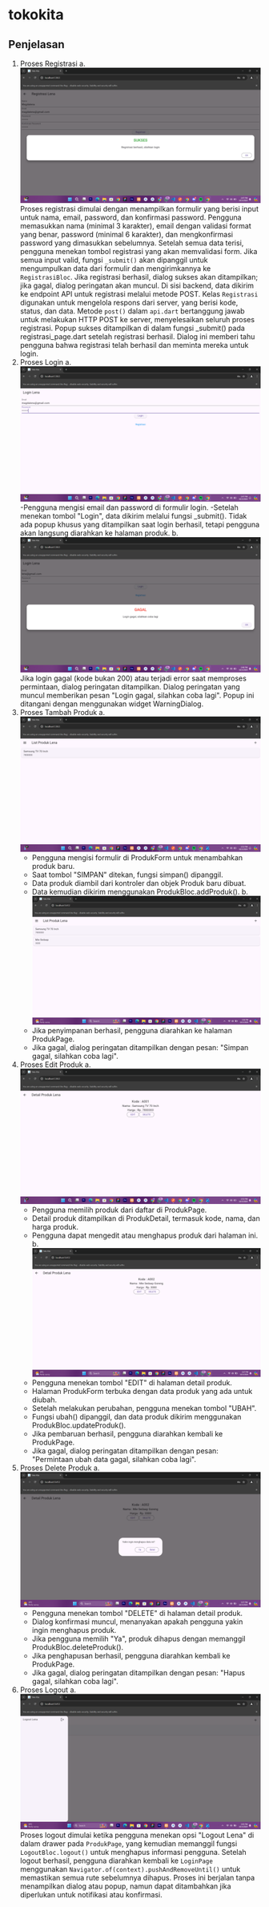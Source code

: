 # tokokita
## Penjelasan
1. Proses Registrasi
   a. ![Lampiran](screenshot/regisberhasil.png)
      Proses registrasi dimulai dengan menampilkan formulir yang berisi input untuk nama, email, password, dan konfirmasi password. Pengguna memasukkan nama (minimal 3 karakter), email dengan validasi format yang benar, password (minimal 6 karakter), dan mengkonfirmasi password yang dimasukkan sebelumnya. Setelah semua data terisi, pengguna menekan tombol registrasi yang akan memvalidasi form. Jika semua input valid, fungsi `_submit()` akan dipanggil untuk mengumpulkan data dari formulir dan mengirimkannya ke `RegistrasiBloc`. Jika registrasi berhasil, dialog sukses akan ditampilkan; jika gagal, dialog peringatan akan muncul. Di sisi backend, data dikirim ke endpoint API untuk registrasi melalui metode POST. Kelas `Registrasi` digunakan untuk mengelola respons dari server, yang berisi kode, status, dan data. Metode `post()` dalam `api.dart` bertanggung jawab untuk melakukan HTTP POST ke server, menyelesaikan seluruh proses registrasi.
   Popup sukses ditampilkan di dalam fungsi _submit() pada registrasi_page.dart setelah registrasi berhasil. Dialog ini memberi tahu pengguna bahwa registrasi telah berhasil dan meminta mereka untuk login.
2. Proses Login
   a. ![Lampiran](screenshot/login.png)
     -Pengguna mengisi email dan password di formulir login.
     -Setelah menekan tombol "Login", data dikirim melalui fungsi _submit().
   Tidak ada popup khusus yang ditampilkan saat login berhasil, tetapi pengguna akan langsung diarahkan ke halaman produk.
   b. ![Lampiran](screenshot/logingagal.png)
     Jika login gagal (kode bukan 200) atau terjadi error saat memproses permintaan, dialog peringatan ditampilkan.
     Dialog peringatan yang muncul memberikan pesan "Login gagal, silahkan coba lagi". Popup ini ditangani dengan menggunakan widget WarningDialog.
3. Proses Tambah Produk
   a. ![Lampiran](screenshot/produkpage.png)
      - Pengguna mengisi formulir di ProdukForm untuk menambahkan produk baru.
      - Saat tombol "SIMPAN" ditekan, fungsi simpan() dipanggil.
      - Data produk diambil dari kontroler dan objek Produk baru dibuat.
      - Data kemudian dikirim menggunakan ProdukBloc.addProduk().
   b. ![Lampiran](screenshot/tambahproduk.png)
      - Jika penyimpanan berhasil, pengguna diarahkan ke halaman ProdukPage.
      - Jika gagal, dialog peringatan ditampilkan dengan pesan: "Simpan gagal, silahkan coba lagi".
4. Proses Edit Produk
   a. ![Lampiran](screenshot/produkdetail.png)
     - Pengguna memilih produk dari daftar di ProdukPage.
     - Detail produk ditampilkan di ProdukDetail, termasuk kode, nama, dan harga produk.
     - Pengguna dapat mengedit atau menghapus produk dari halaman ini.
   b.  ![Lampiran](screenshot/editproduk.png)
    - Pengguna menekan tombol "EDIT" di halaman detail produk.
    - Halaman ProdukForm terbuka dengan data produk yang ada untuk diubah.
    - Setelah melakukan perubahan, pengguna menekan tombol "UBAH".
    - Fungsi ubah() dipanggil, dan data produk dikirim menggunakan ProdukBloc.updateProduk().
    - Jika pembaruan berhasil, pengguna diarahkan kembali ke ProdukPage.
    - Jika gagal, dialog peringatan ditampilkan dengan pesan: "Permintaan ubah data gagal, silahkan coba lagi".
5. Proses Delete Produk
   a.  ![Lampiran](screenshot/delete.png)
    - Pengguna menekan tombol "DELETE" di halaman detail produk.
    - Dialog konfirmasi muncul, menanyakan apakah pengguna yakin ingin menghapus produk.
    - Jika pengguna memilih "Ya", produk dihapus dengan memanggil ProdukBloc.deleteProduk().
    - Jika penghapusan berhasil, pengguna diarahkan kembali ke ProdukPage.
    - Jika gagal, dialog peringatan ditampilkan dengan pesan: "Hapus gagal, silahkan coba lagi".
6. Proses Logout
   a.  ![Lampiran](screenshot/logout.png)
       Proses logout dimulai ketika pengguna menekan opsi "Logout Lena" di dalam drawer pada `ProdukPage`, yang kemudian memanggil fungsi `LogoutBloc.logout()` untuk menghapus informasi pengguna. Setelah logout berhasil, pengguna diarahkan kembali ke `LoginPage` menggunakan `Navigator.of(context).pushAndRemoveUntil()` untuk memastikan semua rute sebelumnya dihapus. Proses ini berjalan tanpa menampilkan dialog atau popup, namun dapat ditambahkan jika diperlukan untuk notifikasi atau konfirmasi.

